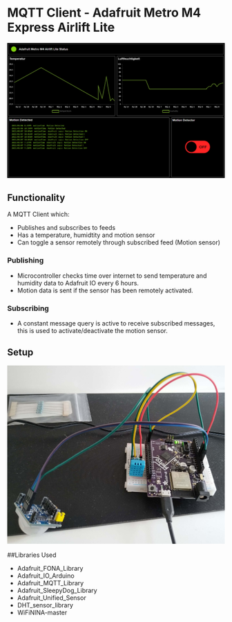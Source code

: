 # MQTT Client - Adafruit Metro M4 Express Airlift Lite

![Adafruit IO Dashboard](src/img/AdafruitIO.png?raw=true "Title")

## Functionality

A MQTT Client which:
  - Publishes and subscribes to feeds
  - Has a temperature, humidtity and motion sensor
  - Can toggle a sensor remotely through subscribed feed (Motion sensor)
  
### Publishing

- Microcontroller checks time over internet to send temperature and humidity data to Adafruit IO every 6 hours.
- Motion data is sent if the sensor has been remotely activated.

### Subscribing

- A constant message query is active to receive subscribed messages, this is used to activate/deactivate the motion sensor.

## Setup

![Adafruit Metro M4 Express Airlift Lite](src/img/1620491395507.jpg?raw=true "Title")

##Libraries Used

- Adafruit_FONA_Library
- Adafruit_IO_Arduino
- Adafruit_MQTT_Library
- Adafruit_SleepyDog_Library
- Adafruit_Unified_Sensor
- DHT_sensor_library
- WiFiNINA-master

